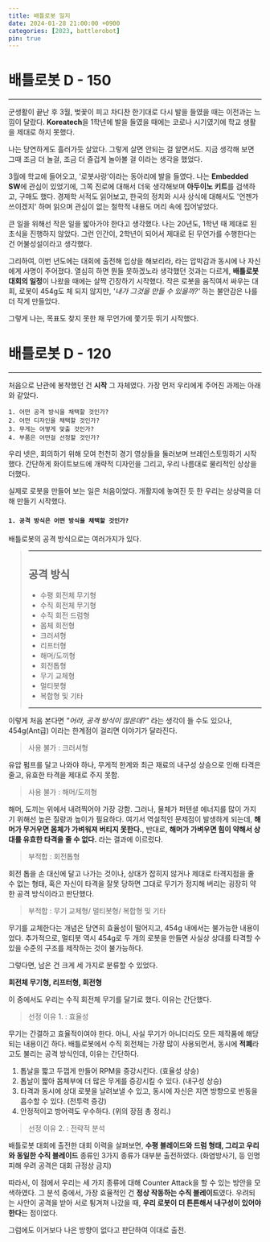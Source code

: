 ```yaml
---
title: 배틀로봇 일지
date: 2024-01-28 21:00:00 +0900
categories: [2023, battlerobot]
pin: true
---
```


# 배틀로봇 D - 150  
___

군생활이 끝난 후 3월, 벚꽃이 피고 차디찬 한기대로 다시 발을 들였을 때는 이전과는 느낌이 달랐다.
**Koreatech**을 1학년에 발을 들였을 때에는 코로나 시기였기에 학교 생활을 제대로 하지 못했다.

나는 당연하게도 흘러가듯 살았다. 그렇게 살면 안되는 걸 알면서도.
지금 생각해 보면 그때 조금 더 놀걸, 조금 더 즐겁게 놀아볼 걸 이라는 생각을 했었다.

3월에 학교에 들어오고, '로봇사랑'이라는 동아리에 발을 들였다.
나는 **Embedded SW**에 관심이 있었기에, 그쪽 진로에 대해서 더욱 생각해보며 **아두이노 키트**를 검색하고, 구매도 했다.
경제학 서적도 읽어보고, 한국의 정치와 시사 상식에 대해서도 '언젠가 쓰이겠지' 하며 읽으며 관심이 없는 철학적 내용도 머리 속에 집어넣었다.

큰 일을 위해선 작은 일을 밟아가야 한다고 생각했다.
나는 20년도, 1학년 때 제대로 된 초식을 진행하지 않았다. 그런 인간이, 2학년이 되어서 제대로 된 무언가를 수행한다는 건 어불성설이라고 생각했다.

그리하여, 이번 년도에는 대회에 출전해 입상을 해보리라, 라는 압박감과 동시에 나 자신에게 사명이 주어졌다.
열심히 하면 뭔들 못하겠노라 생각했던 것과는 다르게, **배틀로봇 대회의 일정**이 나왔을 때에는 살짝 긴장하기 시작했다.
작은 로봇을 움직여서 싸우는 대회, 로봇이 454g도 체 되지 않지만, *'내가 그것을 만들 수 있을까?'* 하는 불안감은 나를 더 작게 만들었다.

그렇게 나는, 목표도 찾지 못한 채 무언가에 쫓기듯 뛰기 시작했다.

# 배틀로봇 D - 120
___ 

처음으로 난관에 봉착했던 건 **시작** 그 자체였다.
가장 먼저 우리에게 주어진 과제는 아래와 같았다.
```
1. 어떤 공격 방식을 채택할 것인가?
2. 어떤 디자인을 채택할 것인가?
3. 무게는 어떻게 맞출 것인가?
4. 부품은 어떤걸 선정할 것인가?
```

우리 넷은, 회의하기 위해 모여 천천히 경기 영상들을 둘러보며 브레인스토밍하기 시작했다.
간단하게 화이트보드에 개략적 디자인을 그리고, 우리 나름대로 물리적인 상상을 더했다.

실제로 로봇을 만들어 보는 일은 처음이었다.
개활지에 놓여진 듯 한 우리는 상상력을 더해 만들기 시작했다.

#### ```1. 공격 방식은 어떤 방식을 채택할 것인가?```

배틀로봇의 공격 방식으로는 여러가지가 있다.

> ---
> ## 공격 방식
> - 수평 회전체 무기형
> - 수직 회전체 무기형
> - 수직 회전 드럼형
> - 몸체 회전형
> - 크러셔형
> - 리프터형
> - 해머/도끼형
> - 회전톱형
> - 무기 교체형
> - 멀티봇형
> - 복합형 및 기타
> ---
이렇게 처음 본다면 *"어라, 공격 방식이 많은데?"* 라는 생각이 들 수도 있으나, 454g(Ant급) 이라는 한계점이 걸리면 이야기가 달라진다.

> 사용 불가 : 크러셔형 

유압 펌프를 달고 나와야 하나, 무게적 한계와 최근 재료의 내구성 상승으로 인해 타격은 줄고, 유효한 타격을 제대로 주지 못함.

> 사용 불가 : 해머/도끼형

해머, 도끼는 위에서 내려찍어야 가장 강함. 그러나, 물체가 퍼텐셜 에너지를 많이 가지기 위해선 높은 질량과 높이가 필요하다.
여기서 역설적인 문제점이 발생하게 되는데, **해머가 무거우면 몸체가 가벼워져 버티지 못한다.**, 반대로, **해머가 가벼우면 힘이 약해서 상대를 유효한 타격을 줄 수 없다.** 라는 결과에 이르렀다.

> 부적합 : 회전톱형

회전 톱을 손 대신에 달고 나가는 것이나, 상대가 잡히지 않거나 제대로 타격지점을 줄 수 없는 형태, 혹은 자신이 타격을 잘못 당하면 그대로 무기가 정지해 버리는 굉장히 약한 공격 방식이라고 판단했다.

> 부적합 : 무기 교체형/ 멀티봇형/ 복합형 및 기타

무기를 교체한다는 개념은 당연히 효율성이 떨어지고, 454g 내에서는 불가능한 내용이었다. 추가적으로, 멀티봇 역시 454g로 두 개의 로봇을 만들면 사실상 상대를 타격할 수 있을 수준의 구조를 제작하는 것이 불가능하다.

그렇다면, 남은 건 크게 세 가지로 분류할 수 있었다.

**회전체 무기형, 리프터형, 회전형**

이 중에서도 우리는 수직 회전체 무기를 달기로 했다. 이유는 간단했다.

> 선정 이유 1. : 효율성

무기는 간결하고 효율적이여야 한다. 아니, 사실 무기가 아니더라도 모든 제작품에 해당되는 내용이긴 하다.
배틀로봇에서 수직 회전체는 가장 많이 사용되먼서, 동시에 **적폐**라고도 불리는 공격 방식인데, 이유는 간단하다.

1. 톱날을 짧고 두껍게 만들어 RPM을 증강시킨다. (효율성 상승)
2. 톱날이 짧아 몸체부에 더 많은 무게를 증강시킬 수 있다. (내구성 상승)
3. 타격과 동시에 상대 로봇을 날려보낼 수 있고, 동시에 자신은 지면 방향으로 반동을 흡수할 수 있다. (전투력 증강)
4. 안정적이고 방어력도 우수하다. (위의 장점 총 정리.)

> 선정 이유 2. : 전략적 분석

배틀로봇 대회에 출전한 대회 이력을 살펴보면, **수평 블레이드와 드럼 형태, 그리고 우리와 동일한 수직 블레이드** 종류인 3가지 종류가 대부분 출전하였다. (화염방사기, 등 인명 피해 우려 공격은 대회 규정상 금지)

따라서, 이 점에서 우리는 세 가지 종류에 대해 Counter Attack을 할 수 있는 방안을 모색하였다.
그 분석 중에서, 가장 효율적인 건 **정상 작동하는 수직 블레이드**였다.
우려되는 사안이 공격을 받아 서로 튕겨져 나갔을 때, **우리 로봇이 더 튼튼해서 내구성이 있어야 한다**는 점이었다.

그럼에도 이거보다 나은 방향이 없다고 판단하여 이대로 출전.

